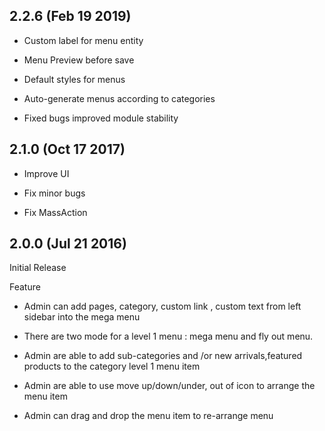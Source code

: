 ## 2.2.6 (Feb 19 2019)

* Custom label for menu entity

* Menu Preview before save

* Default styles for menus

* Auto-generate menus according to categories

* Fixed bugs improved module stability

## 2.1.0 (Oct 17 2017)

* Improve UI

* Fix minor bugs

* Fix MassAction

## 2.0.0 (Jul 21 2016)

Initial Release

Feature

* Admin can add pages, category, custom link , custom text from left sidebar into the mega menu

* There are two mode for a level 1 menu : mega menu and fly out menu.

* Admin are able to add sub-categories and /or new arrivals,featured products to the category level 1 menu item

* Admin are able to use move up/down/under, out of icon to arrange the menu item

* Admin can drag and drop the menu item to re-arrange menu
